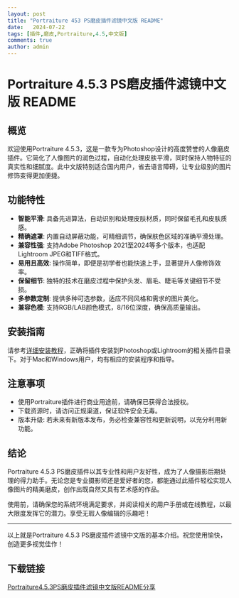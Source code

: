```yaml
---
layout: post
title: "Portraiture 453 PS磨皮插件滤镜中文版 README"
date:   2024-07-22
tags: [插件,磨皮,Portraiture,4.5,中文版]
comments: true
author: admin
---
```

# Portraiture 4.5.3 PS磨皮插件滤镜中文版 README

## 概览
欢迎使用Portraiture 4.5.3，这是一款专为Photoshop设计的高度赞誉的人像磨皮插件。它简化了人像图片的润色过程，自动化处理皮肤平滑，同时保持人物特征的真实性和细腻度。此中文版特别适合国内用户，省去语言障碍，让专业级别的图片修饰变得更加便捷。

## 功能特性
- **智能平滑**: 具备先进算法，自动识别和处理皮肤材质，同时保留毛孔和皮肤质感。
- **精确遮罩**: 内置自动屏蔽功能，可精细调节，确保肤色区域的准确平滑处理。
- **兼容性强**: 支持Adobe Photoshop 2021至2024等多个版本，也适配Lightroom JPEG和TIFF格式。
- **易用且高效**: 操作简单，即便是初学者也能快速上手，显著提升人像修饰效率。
- **保留细节**: 独特的技术在磨皮过程中保护头发、眉毛、睫毛等关键细节不受损。
- **多参数定制**: 提供多种可选参数，适应不同风格和需求的图片美化。
- **兼容色模**: 支持RGB/LAB颜色模式，8/16位深度，确保高质量输出。

## 安装指南
请参考[详细安装教程](文章中未直接提供具体步骤，建议访问原始博客或下载包内说明文档)，正确将插件安装到Photoshop或Lightroom的相关插件目录下。对于Mac和Windows用户，均有相应的安装程序和指导。

## 注意事项
- 使用Portraiture插件进行商业用途前，请确保已获得合法授权。
- 下载资源时，请访问正规渠道，保证软件安全无毒。
- 版本升级: 若未来有新版本发布，务必检查兼容性和更新说明，以充分利用新功能。

## 结论
Portraiture 4.5.3 PS磨皮插件以其专业性和用户友好性，成为了人像摄影后期处理的得力助手。无论您是专业摄影师还是爱好者的您，都能通过此插件轻松实现人像图片的精美磨皮，创作出既自然又具有艺术感的作品。

使用前，请确保您的系统环境满足要求，并阅读相关的用户手册或在线教程，以最大限度发挥它的潜力。享受无瑕人像编辑的乐趣吧！

---

以上就是Portraiture 4.5.3 PS磨皮插件滤镜中文版的基本介绍。祝您使用愉快，创造更多视觉佳作！

## 下载链接

[Portraiture4.5.3PS磨皮插件滤镜中文版README分享](https://pan.quark.cn/s/46d976a20ad9)